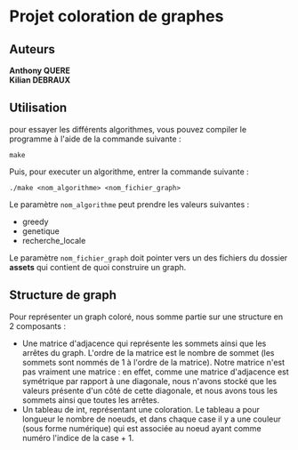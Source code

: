 # Projet coloration de graphes

## Auteurs

**Anthony QUERE**  
**Kilian DEBRAUX**

## Utilisation

pour essayer les différents algorithmes, vous pouvez compiler le programme à l'aide de la commande suivante :
```
make 
```

Puis, pour executer un algorithme, entrer la commande suivante : 
```
./make <nom_algorithme> <nom_fichier_graph>
```

Le paramètre `nom_algorithme` peut prendre les valeurs suivantes :
- greedy
- genetique
- recherche_locale

Le paramètre `nom_fichier_graph` doit pointer vers un des fichiers du dossier **assets** qui contient de quoi construire un graph.

## Structure de graph

Pour représenter un graph coloré, nous somme partie sur une structure en 2 composants :
- Une matrice d'adjacence qui représente les sommets ainsi que les arrêtes du graph. L'ordre de la matrice est le nombre de sommet (les sommets sont nommés de 1 à l'ordre de la matrice). Notre matrice n'est pas vraiment une matrice : en effet, comme une matrice d'adjacence est symétrique par rapport à une diagonale, nous n'avons stocké que les valeurs présente d'un côté de cette diagonale, et nous avons tous les sommets ainsi que toutes les arrêtes.
- Un tableau de int, représentant une coloration. Le tableau a pour longueur le nombre de noeuds, et dans chaque case il y a une couleur (sous forme numérique) qui est associée au noeud ayant comme numéro l'indice de la case + 1.

